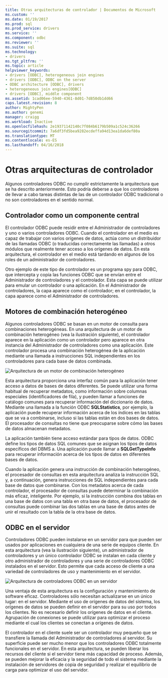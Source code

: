 ```yaml
---
title: Otras arquitecturas de controlador | Documentos de Microsoft
ms.custom: ''
ms.date: 01/19/2017
ms.prod: sql
ms.prod_service: drivers
ms.service: ''
ms.component: odbc
ms.reviewer: ''
ms.suite: sql
ms.technology:
- drivers
ms.tgt_pltfrm: ''
ms.topic: article
helpviewer_keywords:
- drivers [ODBC], heterogeneous join engines
- drivers [ODBC], ODBC on the server
- ODBC architecture [ODBC], drivers
- heterogeneous join engines[ODBC]
- drivers [ODBC], middle component
ms.assetid: 1cad06ee-5940-4361-8d01-7d850db1dd66
caps.latest.revision: 8
author: MightyPen
ms.author: genemi
manager: craigg
ms.workload: Inactive
ms.openlocfilehash: 2e19371142140c7f084b6179b509a1c524c36266
ms.sourcegitcommit: 7a6df3fd5bea9282ecdeffa94d13ea1da6def80a
ms.translationtype: MT
ms.contentlocale: es-ES
ms.lasthandoff: 04/16/2018
---
```

# <a name="other-driver-architectures"></a>Otras arquitecturas de controlador
Algunos controladores ODBC no cumplir estrictamente la arquitectura que se ha descrito anteriormente. Esto podría deberse a que los controladores de llevar a cabo tareas distintas de las de un controlador ODBC tradicional o no son controladores en el sentido normal.  
  
## <a name="driver-as-a-middle-component"></a>Controlador como un componente central  
 El controlador ODBC puede residir entre el Administrador de controladores y uno o varios controladores ODBC. Cuando el controlador en el medio es capaz de trabajar con varios orígenes de datos, actúa como un distribuidor de las llamadas ODBC (o traducidas correctamente las llamadas) a otros módulos que realmente tener acceso a los orígenes de datos. En esta arquitectura, el controlador en el medio está tardando en algunos de los roles de un administrador de controladores.  
  
 Otro ejemplo de este tipo de controlador es un programa spy para ODBC, que intercepta y copia las funciones ODBC que se envían entre el Administrador de controladores y el controlador. Esta capa se puede utilizar para emular un controlador o una aplicación. En el Administrador de controladores, la capa aparece como el controlador; en el controlador, la capa aparece como el Administrador de controladores.  
  
## <a name="heterogeneous-join-engines"></a>Motores de combinación heterogéneo  
 Algunos controladores ODBC se basan en un motor de consulta para combinaciones heterogéneas. En una arquitectura de un motor de combinación heterogéneo (vea la ilustración siguiente), el controlador aparece en la aplicación como un controlador pero aparece en otra instancia del Administrador de controladores como una aplicación. Este controlador procesa una combinación heterogénea de la aplicación mediante una llamada a instrucciones SQL independientes en los controladores para cada base de datos combinada.  
  
 ![Arquitectura de un motor de combinación heterogéneo](../../odbc/reference/media/fig3-4.gif "fig3-4")  
  
 Esta arquitectura proporciona una interfaz común para la aplicación tener acceso a datos de bases de datos diferentes. Se puede utilizar una forma habitual de recuperar metadatos, como información sobre columnas especiales (identificadores de fila), y pueden llamar a funciones de catálogo comunes para recuperar información del diccionario de datos. Mediante una llamada a la función ODBC **SQLStatistics**, por ejemplo, la aplicación puede recuperar información acerca de los índices en las tablas que se va a combinarse, incluso si las tablas están en dos bases de datos. El procesador de consultas no tiene que preocuparse sobre cómo las bases de datos almacenan metadatos.  
  
 La aplicación también tiene acceso estándar para tipos de datos. ODBC define los tipos de datos SQL comunes que se asignan los tipos de datos específicos del DBMS a. Una aplicación puede llamar a **SQLGetTypeInfo** para recuperar información acerca de los tipos de datos en diferentes bases de datos.  
  
 Cuando la aplicación genera una instrucción de combinación heterogéneo, el procesador de consultas en esta arquitectura analiza la instrucción SQL y, a continuación, genera instrucciones de SQL independientes para cada base de datos que combinarse. Con los metadatos acerca de cada controlador, el procesador de consultas puede determinar la combinación más eficaz, inteligente. Por ejemplo, si la instrucción combina dos tablas en una base de datos con una tabla en otra base de datos, el procesador de consultas puede combinar las dos tablas en una base de datos antes de unir el resultado con la tabla de la otra base de datos.  
  
## <a name="odbc-on-the-server"></a>ODBC en el servidor  
 Controladores ODBC pueden instalarse en un servidor para que pueden ser usados por aplicaciones en cualquiera de una serie de equipos cliente. En esta arquitectura (vea la ilustración siguiente), un administrador de controladores y un único controlador ODBC se instalan en cada cliente y otro administrador de controladores y una serie de controladores ODBC instalados en el servidor. Esto permite que cada acceso de cliente a una variedad de controladores de uso y mantenimiento en el servidor.  
  
 ![Arquitectura de controladores ODBC en un servidor](../../odbc/reference/media/fig3-5.gif "FIG3-5")  
  
 Una ventaja de esta arquitectura es la configuración y mantenimiento de software eficaz. Controladores sólo necesitan actualizarse en un único lugar: en el servidor. Mediante el uso de orígenes de datos del sistema, los orígenes de datos se pueden definir en el servidor para su uso por todos los clientes. No es necesario definir los orígenes de datos en el cliente. Agrupación de conexiones se puede utilizar para optimizar el proceso mediante el cual los clientes se conectan a orígenes de datos.  
  
 El controlador en el cliente suele ser un controlador muy pequeño que se transfiere la llamada del Administrador de controladores al servidor. Su superficie puede ser mucho menor que los controladores ODBC totalmente funcionales en el servidor. En esta arquitectura, se pueden liberar los recursos del cliente si el servidor tiene más capacidad de proceso. Además, se pueden mejorar la eficacia y la seguridad de todo el sistema mediante la instalación de servidores de copia de seguridad y realizar el equilibrio de carga para optimizar el uso del servidor.
